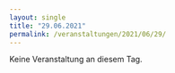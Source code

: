 ```yaml
---
layout: single
title: "29.06.2021"
permalink: /veranstaltungen/2021/06/29/
---
```


Keine Veranstaltung an diesem Tag.
